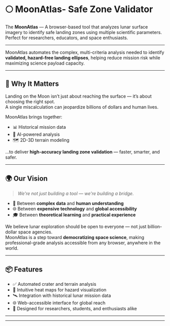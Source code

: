 # 🌕 MoonAtlas- Safe Zone Validator

The **MoonAtlas** — A browser-based tool that analyzes lunar surface imagery to identify safe landing zones using multiple scientific parameters. Perfect for researchers, educators, and space enthusiasts.
____ 
MoonAtlas automates the complex, multi-criteria analysis needed to identify **validated, hazard-free landing ellipses**, helping reduce mission risk while maximizing science payload capacity.

---

## 🚀 Why It Matters

Landing on the Moon isn’t just about reaching the surface — it’s about choosing the right spot.  
A single miscalculation can jeopardize billions of dollars and human lives.

MoonAtlas brings together:
- 📊 Historical mission data  
- 🧠 AI-powered analysis  
- 🗺️ 2D-3D terrain modeling  

…to deliver **high-accuracy landing zone validation** — faster, smarter, and safer.

---

## 🌍 Our Vision

> *We're not just building a tool — we're building a bridge.*

- 🔗 Between **complex data** and **human understanding**  
- 🌐 Between **expensive technology** and **global accessibility**  
- 🎓 Between **theoretical learning** and **practical experience**

We believe lunar exploration should be open to everyone — not just billion-dollar space agencies.  
MoonAtlas is a step toward **democratizing space science**, making professional-grade analysis accessible from any browser, anywhere in the world.

---

## 📦 Features

- ✅ Automated crater and terrain analysis  
- 🌌 Intuitive heat maps for hazard visualization  
- 🛰️ Integration with historical lunar mission data  
- 🌐 Web-accessible interface for global reach  
- 🧪 Designed for researchers, students, and enthusiasts alike

---

---

